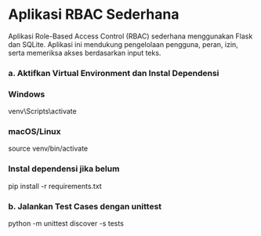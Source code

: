# Aplikasi RBAC Sederhana

Aplikasi Role-Based Access Control (RBAC) sederhana menggunakan Flask dan SQLite. Aplikasi ini mendukung pengelolaan pengguna, peran, izin, serta memeriksa akses berdasarkan input teks.

### a. Aktifkan Virtual Environment dan Instal Dependensi

### Windows
venv\Scripts\activate

### macOS/Linux
source venv/bin/activate

### Instal dependensi jika belum
pip install -r requirements.txt

### b. Jalankan Test Cases dengan unittest

python -m unittest discover -s tests
